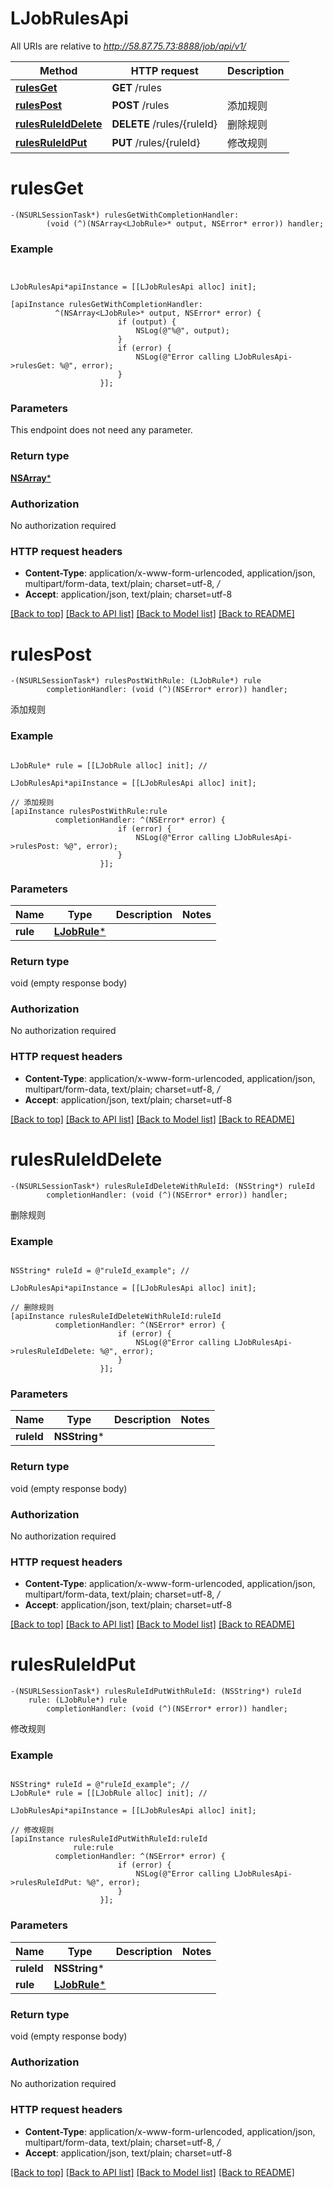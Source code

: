 # LJobRulesApi

All URIs are relative to *http://58.87.75.73:8888/job/api/v1/*

Method | HTTP request | Description
------------- | ------------- | -------------
[**rulesGet**](LJobRulesApi.md#rulesget) | **GET** /rules | 
[**rulesPost**](LJobRulesApi.md#rulespost) | **POST** /rules | 添加规则
[**rulesRuleIdDelete**](LJobRulesApi.md#rulesruleiddelete) | **DELETE** /rules/{ruleId} | 删除规则
[**rulesRuleIdPut**](LJobRulesApi.md#rulesruleidput) | **PUT** /rules/{ruleId} | 修改规则


# **rulesGet**
```objc
-(NSURLSessionTask*) rulesGetWithCompletionHandler: 
        (void (^)(NSArray<LJobRule>* output, NSError* error)) handler;
```



### Example 
```objc


LJobRulesApi*apiInstance = [[LJobRulesApi alloc] init];

[apiInstance rulesGetWithCompletionHandler: 
          ^(NSArray<LJobRule>* output, NSError* error) {
                        if (output) {
                            NSLog(@"%@", output);
                        }
                        if (error) {
                            NSLog(@"Error calling LJobRulesApi->rulesGet: %@", error);
                        }
                    }];
```

### Parameters
This endpoint does not need any parameter.

### Return type

[**NSArray<LJobRule>***](LJobRule.md)

### Authorization

No authorization required

### HTTP request headers

 - **Content-Type**: application/x-www-form-urlencoded, application/json, multipart/form-data, text/plain; charset=utf-8, */*
 - **Accept**: application/json, text/plain; charset=utf-8

[[Back to top]](#) [[Back to API list]](../README.md#documentation-for-api-endpoints) [[Back to Model list]](../README.md#documentation-for-models) [[Back to README]](../README.md)

# **rulesPost**
```objc
-(NSURLSessionTask*) rulesPostWithRule: (LJobRule*) rule
        completionHandler: (void (^)(NSError* error)) handler;
```

添加规则

### Example 
```objc

LJobRule* rule = [[LJobRule alloc] init]; // 

LJobRulesApi*apiInstance = [[LJobRulesApi alloc] init];

// 添加规则
[apiInstance rulesPostWithRule:rule
          completionHandler: ^(NSError* error) {
                        if (error) {
                            NSLog(@"Error calling LJobRulesApi->rulesPost: %@", error);
                        }
                    }];
```

### Parameters

Name | Type | Description  | Notes
------------- | ------------- | ------------- | -------------
 **rule** | [**LJobRule***](LJobRule*.md)|  | 

### Return type

void (empty response body)

### Authorization

No authorization required

### HTTP request headers

 - **Content-Type**: application/x-www-form-urlencoded, application/json, multipart/form-data, text/plain; charset=utf-8, */*
 - **Accept**: application/json, text/plain; charset=utf-8

[[Back to top]](#) [[Back to API list]](../README.md#documentation-for-api-endpoints) [[Back to Model list]](../README.md#documentation-for-models) [[Back to README]](../README.md)

# **rulesRuleIdDelete**
```objc
-(NSURLSessionTask*) rulesRuleIdDeleteWithRuleId: (NSString*) ruleId
        completionHandler: (void (^)(NSError* error)) handler;
```

删除规则

### Example 
```objc

NSString* ruleId = @"ruleId_example"; // 

LJobRulesApi*apiInstance = [[LJobRulesApi alloc] init];

// 删除规则
[apiInstance rulesRuleIdDeleteWithRuleId:ruleId
          completionHandler: ^(NSError* error) {
                        if (error) {
                            NSLog(@"Error calling LJobRulesApi->rulesRuleIdDelete: %@", error);
                        }
                    }];
```

### Parameters

Name | Type | Description  | Notes
------------- | ------------- | ------------- | -------------
 **ruleId** | **NSString***|  | 

### Return type

void (empty response body)

### Authorization

No authorization required

### HTTP request headers

 - **Content-Type**: application/x-www-form-urlencoded, application/json, multipart/form-data, text/plain; charset=utf-8, */*
 - **Accept**: application/json, text/plain; charset=utf-8

[[Back to top]](#) [[Back to API list]](../README.md#documentation-for-api-endpoints) [[Back to Model list]](../README.md#documentation-for-models) [[Back to README]](../README.md)

# **rulesRuleIdPut**
```objc
-(NSURLSessionTask*) rulesRuleIdPutWithRuleId: (NSString*) ruleId
    rule: (LJobRule*) rule
        completionHandler: (void (^)(NSError* error)) handler;
```

修改规则

### Example 
```objc

NSString* ruleId = @"ruleId_example"; // 
LJobRule* rule = [[LJobRule alloc] init]; // 

LJobRulesApi*apiInstance = [[LJobRulesApi alloc] init];

// 修改规则
[apiInstance rulesRuleIdPutWithRuleId:ruleId
              rule:rule
          completionHandler: ^(NSError* error) {
                        if (error) {
                            NSLog(@"Error calling LJobRulesApi->rulesRuleIdPut: %@", error);
                        }
                    }];
```

### Parameters

Name | Type | Description  | Notes
------------- | ------------- | ------------- | -------------
 **ruleId** | **NSString***|  | 
 **rule** | [**LJobRule***](LJobRule*.md)|  | 

### Return type

void (empty response body)

### Authorization

No authorization required

### HTTP request headers

 - **Content-Type**: application/x-www-form-urlencoded, application/json, multipart/form-data, text/plain; charset=utf-8, */*
 - **Accept**: application/json, text/plain; charset=utf-8

[[Back to top]](#) [[Back to API list]](../README.md#documentation-for-api-endpoints) [[Back to Model list]](../README.md#documentation-for-models) [[Back to README]](../README.md)

